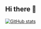 ## Hi there 👋
[![GitHub stats](https://github-readme-stats-en9r6ua3d-faysalms-projects.vercel.app/api?username=FaysalM)](https://github.com/FaysalM/github-readme-stats)
<!--
**FaysalM/FaysalM** is a ✨ _special_ ✨ repository because its `README.md` (this file) appears on your GitHub profile.

Here are some ideas to get you started:

- 🔭 I’m currently working on ...
- 🌱 I’m currently learning ...
- 👯 I’m looking to collaborate on ...
- 🤔 I’m looking for help with ...
- 💬 Ask me about ...
- 📫 How to reach me: ...
- 😄 Pronouns: ...
- ⚡ Fun fact: ...
-->
